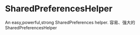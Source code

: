 # SharedPreferencesHelper
An easy,powerful,strong SharedPreferences helper.
容易、强大的 SharedPreferencesHelper
